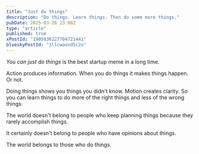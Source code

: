 ```yaml
---
title: "Just do things"
description: "Do things. Learn things. Then do some more things."
pubDate: 2025-03-26 23:08Z
type: "article"
published: true
xPostId: "1905036227704721441"
blueskyPostId: "3llcwaond5c2o"
---
```


_You can just do things_ is the best startup meme in a long time.

Action produces information. When you do things it makes things happen. Or not.

Doing things shows you things you didn't know. Motion creates clarity. So you can learn things to do more of the right things and less of the wrong things.

The world doesn't belong to people who keep planning things because they rarely accomplish things.

It certainly doesn't belong to people who have opinions about things.

The world belongs to those who do things.
